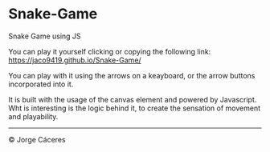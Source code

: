 # Snake-Game
Snake Game using JS

You can play it yourself clicking or copying the following link:
https://jaco9419.github.io/Snake-Game/

You can play with it using the arrows on a keayboard, or the arrow buttons incorporated into it.

It is built with the usage of the canvas element and powered by Javascript. Wht is interesting is the logic behind it, to create the sensation of movement and playability.

<hr>
&copy; Jorge Cáceres
